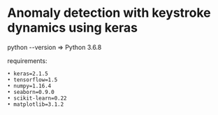 # Anomaly detection with keystroke dynamics using keras

python --version  => Python 3.6.8


requirements:

    • keras=2.1.5
    • tensorflow=1.5
    • numpy=1.16.4
    • seaborn=0.9.0
    • scikit-learn=0.22
    • matplotlib=3.1.2
